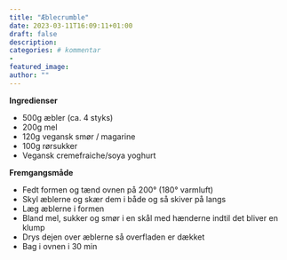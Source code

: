 ```yaml
---
title: "Æblecrumble"
date: 2023-03-11T16:09:11+01:00
draft: false
description:
categories: # kommentar
-
featured_image:
author: ""
---
```


**Ingredienser**

- 500g æbler (ca. 4 styks)
- 200g mel
- 120g vegansk smør / magarine
- 100g rørsukker
- Vegansk cremefraiche/soya yoghurt

**Fremgangsmåde**

- Fedt formen og tænd ovnen på 200° (180° varmluft)
- Skyl æblerne og skær dem i både og så skiver på langs
- Læg æblerne i formen
- Bland mel, sukker og smør i en skål med hænderne indtil det bliver en klump
- Drys dejen over æblerne så overfladen er dækket
- Bag i ovnen i 30 min
